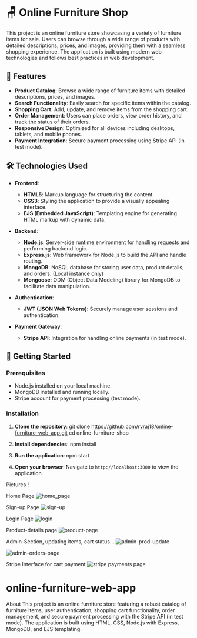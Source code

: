 
# 🪑 Online Furniture Shop

This project is an online furniture store showcasing a variety of furniture items for sale. Users can browse through a wide range of products with detailed descriptions, prices, and images, providing them with a seamless shopping experience. The application is built using modern web technologies and follows best practices in web development.

## 🌟 Features

- **Product Catalog**: Browse a wide range of furniture items with detailed descriptions, prices, and images.
- **Search Functionality**: Easily search for specific items within the catalog.
- **Shopping Cart**: Add, update, and remove items from the shopping cart.
- **Order Management**: Users can place orders, view order history, and track the status of their orders.
- **Responsive Design**: Optimized for all devices including desktops, tablets, and mobile phones.
- **Payment Integration**: Secure payment processing using Stripe API (in test mode).

## 🛠️ Technologies Used

- **Frontend**:
  - **HTML5**: Markup language for structuring the content.
  - **CSS3**: Styling the application to provide a visually appealing interface.
  - **EJS (Embedded JavaScript)**: Templating engine for generating HTML markup with dynamic data.

- **Backend**:
  - **Node.js**: Server-side runtime environment for handling requests and performing backend logic.
  - **Express.js**: Web framework for Node.js to build the API and handle routing.
  - **MongoDB**: NoSQL database for storing user data, product details, and orders. (Local instance only)
  - **Mongoose**: ODM (Object Data Modeling) library for MongoDB to facilitate data manipulation.

- **Authentication**:
  - **JWT (JSON Web Tokens)**: Securely manage user sessions and authentication.
    
- **Payment Gateway**:
  - **Stripe API**: Integration for handling online payments (in test mode).

## 🚀 Getting Started

### Prerequisites

- Node.js installed on your local machine.
- MongoDB installed and running locally.
- Stripe account for payment processing (test mode).

### Installation

1. **Clone the repository**:
    git clone https://github.com/rvraj18/online-furniture-web-app.git
    cd online-furniture-shop

2. **Install dependencies**:
    npm install

3. **Run the application**:
    npm start

4. **Open your browser**:
    Navigate to `http://localhost:3000` to view the application.

Pictures !

Home Page
![home_page](https://github.com/shirish001/online-furniture-shop/assets/96719015/090851c6-d83f-4037-9800-beeeacbd92d1)

Sign-up Page
![sign-up](https://github.com/shirish001/online-furniture-shop/assets/96719015/1a028f5d-7d40-49bb-913c-395ade4037ea)

Login Page
![login](https://github.com/shirish001/online-furniture-shop/assets/96719015/c3475626-b4b2-49b7-a116-41280507e9f1)

Product-details page
![product-page](https://github.com/shirish001/online-furniture-shop/assets/96719015/53c9842c-433f-46bd-a7aa-af8de31bdf4b)

Admin-Section, updating items, cart status...
![admin-prod-update](https://github.com/shirish001/online-furniture-shop/assets/96719015/799f7313-d1ae-4608-9049-45b49344531c)

![admin-orders-page](https://github.com/shirish001/online-furniture-shop/assets/96719015/07832747-7513-4f6d-86fe-dc9fee678b95)


Stripe Interface for cart payment
![stripe payments page](https://github.com/shirish001/online-furniture-shop/assets/96719015/fc275cfd-d2e1-4a40-b031-d2c4deb1cdc5)


# online-furniture-web-app
About This project is an online furniture store featuring a robust catalog of furniture items, user authentication, shopping cart functionality, order management, and secure payment processing with the Stripe API (in test mode). The application is built using HTML, CSS, Node.js with Express, MongoDB, and EJS templating.

